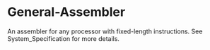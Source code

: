 # General-Assembler

An assembler for any processor with fixed-length instructions.
See System_Specification for more details.
